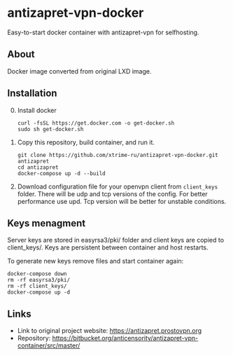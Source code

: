 # antizapret-vpn-docker
Easy-to-start docker container with antizapret-vpn for selfhosting.

## About
Docker image converted from original LXD image.

## Installation
0. Install docker
    ```shell
    curl -fsSL https://get.docker.com -o get-docker.sh
    sudo sh get-docker.sh
    ```

1. Copy this repository, build container, and run it.
    ```shell
    git clone https://github.com/xtrime-ru/antizapret-vpn-docker.git antizapret
    cd antizapret
    docker-compose up -d --build
    ```
2. Download configuration file for your openvpn client from `client_keys` folder. 
There will be udp and tcp versions of the config. For better performance use upd.
Tcp version will be better for unstable conditions.

## Keys menagment
Server keys are stored in easyrsa3/pki/ folder and client keys are copied to client_keys/. 
Keys are persistent between container and host restarts.

To generate new keys remove files and start container again:
```shell
docker-compose down
rm -rf easyrsa3/pki/
rm -rf client_keys/
docker-compose up -d
```

## Links
- Link to original project website: https://antizapret.prostovpn.org
- Repository: https://bitbucket.org/anticensority/antizapret-vpn-container/src/master/
